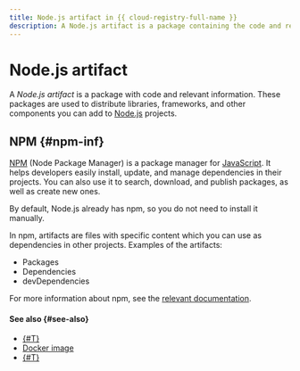 ```yaml
---
title: Node.js artifact in {{ cloud-registry-full-name }}
description: A Node.js artifact is a package containing the code and relevant information. These packages are used to distribute libraries, frameworks, and other components you can add to Node.js projects.
---
```


# Node.js artifact

A _Node.js artifact_ is a package with code and relevant information. These packages are used to distribute libraries, frameworks, and other components you can add to [Node.js](https://en.wikipedia.org/wiki/Node.js) projects.

## NPM {#npm-inf}

[NPM](https://en.wikipedia.org/wiki/Npm) (Node Package Manager) is a package manager for [JavaScript](https://en.wikipedia.org/wiki/JavaScript). It helps developers easily install, update, and manage dependencies in their projects. You can also use it to search, download, and publish packages, as well as create new ones.

By default, Node.js already has npm, so you do not need to install it manually.

In npm, artifacts are files with specific content which you can use as dependencies in other projects. Examples of the artifacts:
* Packages
* Dependencies
* devDependencies

For more information about npm, see the [relevant documentation](https://docs.npmjs.com/).

#### See also {#see-also}

* [{#T}](./art-java.md)
* [Docker image](./docker-image.md)
* [{#T}](./art-nuget.md)